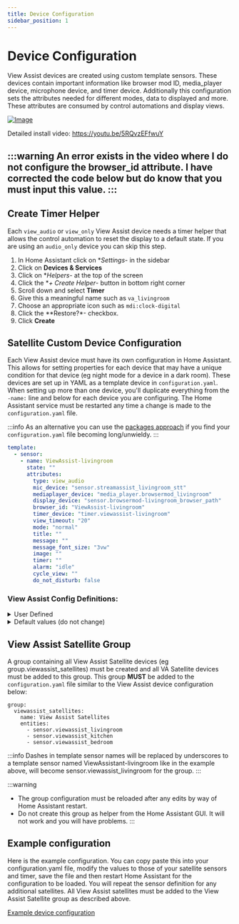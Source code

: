 ```yaml
---
title: Device Configuration
sidebar_position: 1
---
```


# Device Configuration 
View Assist devices are created using custom template sensors. These devices contain important information like browser mod ID, media_player device, microphone device, and timer device.  Additionally this configuration sets the attributes needed for different modes, data to displayed and more. These attributes are consumed by control automations and display views.

[![Image](https://img.youtube.com/vi/5RQvzEFfwuY/mqdefault.jpg)](https://www.youtube.com/watch?v=5RQvzEFfwuY)

Detailed install video:
https://youtu.be/5RQvzEFfwuY

:::warning
An error exists in the video where I do not configure the browser_id attribute.  I have corrected the code below but do know that you must input this value.
:::
---
## Create Timer Helper
Each `view_audio` or `view_only` View Assist device needs a timer helper that allows the control automation to reset the display to a default state. If you are using an `audio_only` device you can skip this step.

1. In Home Assistant click on **Settings*- in the sidebar
1. Click on **Devices & Services**
1. Click on **Helpers*- at the top of the screen
1. Click the **+ Create Helper*- button in bottom right corner 
1. Scroll down and select **Timer**
1. Give this a meaningful name such as `va_livingroom`
1. Choose an appropriate icon such as `mdi:clock-digital`
1. Click the **Restore?*- checkbox.
1. Click **Create**

## Satellite Custom Device Configuration
Each View Assist device must have its own configuration in Home Assistant. This allows for setting properties for each device that may have a unique condition for that device (eg night mode for a device in a dark room).  These devices are set up in YAML as a template device in `configuration.yaml`.  When setting up more than one device, you'll duplicate everything from the `-name:` line and below for each device you are configuring.  The Home Assistant service must be restarted any time a change is made to the `configuration.yaml` file. 

:::info
As an alternative you can use the [packages approach](https://www.home-assistant.io/docs/configuration/packages/#create-a-packages-folder) if you find your `configuration.yaml` file becoming long/unwieldy. 
:::

```yaml
template:
  - sensor:
    - name: ViewAssist-livingroom
      state: ""
      attributes:
        type: view_audio
        mic_device: "sensor.streamassist_livingroom_stt" 
        mediaplayer_device: "media_player.browsermod_livingroom" 
        display_device: "sensor.browsermod-livingroom_browser_path" 
        browser_id: "ViewAssist-livingroom"
        timer_device: "timer.viewassist-livingroom" 
        view_timeout: "20"
        mode: "normal"
        title: ""
        message: ""
        message_font_size: "3vw"
        image: ""
        timer: ""
        alarm: "idle"
        cycle_view: ""
        do_not_disturb: false
```

### View Assist Config Definitions:

<details>
    <summary>User Defined</summary>
    - **name:** Device name (eg ViewAssist-livingroom)
    - **type:**  Used to determine a/v capabilities
        - Values: `view_audio`, `view_only`, `audio_only` 
        - Default: `view_audio`
    - **mic_device:**  Used to assign microphone to View Assist device
    - **mediaplayer_device:** Used to assign the media player used for View Assist audio playback
    - **browser_id:** Used to assign the browser being used by Browsermod.
        - This will match the name you give the device in your Browsermod configuration. Capitalization matters!
    - **timer_device:** Used to assign the timer helper device used for screen time outs
    - **display_device:** Used to determine the correct Browser Mod instance to use for display
    - **view_timeout:** Amount of time (seconds) before switching views as controlled by mode
        - Default: 20
</details>
<details>
    <summary>Default values (do not change)</summary>
    - **state:** Required 
    - **mode:** Used to control actions based on conditions
        - Values: `normal`, `music`, `night`, `hold`, `cycle`
        - Default: `normal`
    - **title:** Text for displaying title of multiuse cards
    - **message:** Blob text for displaying to informational views
    - **message_font_size:** Text containing size of font to be used in message for informational views 
        - Default: `3vw`
    - **image:** Text containing image path for display on informational views
    - **timer:** Array containing timer helpers associated with all Assist devices **Planned**
    - **alarm:** Used to trigger alarm sound and display
        - Values: `idle`, `alarming`
        - Default: `idle`
    - **cycle_view:** List containing view names to cycle through using view_timeout when in `cycle` mode
        - must be in Python list format eg. `[ 'weather', 'frontcamera' ]`
    - **dnd:** Do not disturb mode.  Do not broadcast or play sounds when in DND mode
        - Default: `false`
</details>

## View Assist Satellite Group
A group containing all View Assist Satellite devices (eg group.viewassist_satellites) must be created and all VA Satellite devices must be added to this group.  This group **MUST** be added to the `configuration.yaml` file similar to the View Assist device configuration below:  

```
group:
  viewassist_satellites:
    name: View Assist Satellites
    entities:
      - sensor.viewassist_livingroom
      - sensor.viewassist_kitchen
      - sensor.viewassist_bedroom
```
:::info
Dashes in template sensor names will be replaced by underscores to a template sensor named ViewAssistant-livingroom like in the example above, will become sensor.viewassist_livingroom for the group.
:::


:::warning
- The group configuration must be reloaded after any edits by way of Home Assistant restart.
- Do not create this group as helper from the Home Assistant GUI.  It will not work and you will have problems.
:::

## Example configuration

Here is the example configuration.  You can copy paste this into your configuration.yaml file, modify the values to those of your satellite sensors and timer, save the file and then restart Home Assistant for the configuration to be loaded.  You will repeat the sensor definition for any additional satellites.  All View Assist satellites must be added to the View Assist Satellite group as described above.

[Example device configuration](https://raw.githubusercontent.com/dinki/View-Assist/main/View%20Assist%20device%20configuration/device_config_example.yaml)

